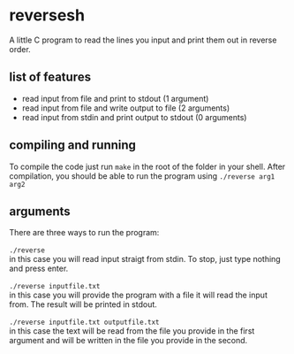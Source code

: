 # reversesh
A little C program to read the lines you input and print them out in reverse order.

## list of features 
- read input from file and print to stdout (1 argument)
- read input from file and write output to file (2 arguments)
- read input from stdin and print output to stdout (0 arguments)

## compiling and running
To compile the code just run `make` in the root of the folder in your shell.
After compilation, you should be able to run the program using `./reverse arg1 arg2`

## arguments
There are three ways to run the program: </br> </br>
`./reverse` </br>
in this case you will read input straigt from stdin. To stop, just type nothing and press enter. </br> </br>
`./reverse inputfile.txt` </br>
in this case you will provide the program with a file it will read the input from. The result will be printed in stdout. </br> </br>
`./reverse inputfile.txt outputfile.txt` </br>
in this case the text will be read from the file you provide in the first argument and will be written in the file you provide in the second.
